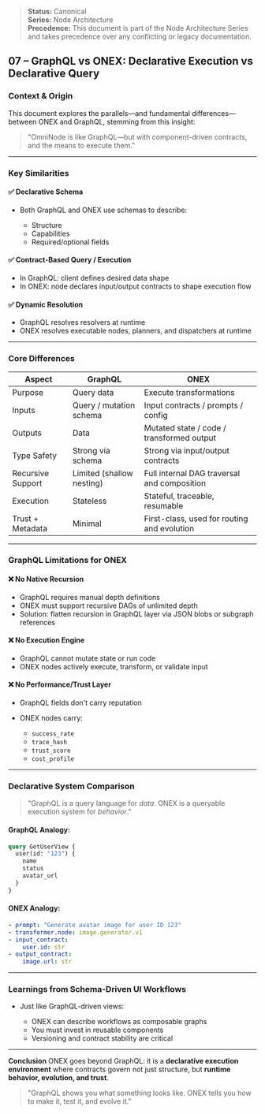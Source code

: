> **Status:** Canonical  
> **Series:** Node Architecture  
> **Precedence:** This document is part of the Node Architecture Series and takes precedence over any conflicting or legacy documentation. 

## 07 – GraphQL vs ONEX: Declarative Execution vs Declarative Query

### Context & Origin

This document explores the parallels—and fundamental differences—between ONEX and GraphQL, stemming from this insight:

> "OmniNode is like GraphQL—but with component-driven contracts, and the means to execute them."

---

### Key Similarities

#### ✅ Declarative Schema

* Both GraphQL and ONEX use schemas to describe:

  * Structure
  * Capabilities
  * Required/optional fields

#### ✅ Contract-Based Query / Execution

* In GraphQL: client defines desired data shape
* In ONEX: node declares input/output contracts to shape execution flow

#### ✅ Dynamic Resolution

* GraphQL resolves resolvers at runtime
* ONEX resolves executable nodes, planners, and dispatchers at runtime

---

### Core Differences

| Aspect            | GraphQL                   | ONEX                                        |
| ----------------- | ------------------------- | ------------------------------------------- |
| Purpose           | Query data                | Execute transformations                     |
| Inputs            | Query / mutation schema   | Input contracts / prompts / config          |
| Outputs           | Data                      | Mutated state / code / transformed output   |
| Type Safety       | Strong via schema         | Strong via input/output contracts           |
| Recursive Support | Limited (shallow nesting) | Full internal DAG traversal and composition |
| Execution         | Stateless                 | Stateful, traceable, resumable              |
| Trust + Metadata  | Minimal                   | First-class, used for routing and evolution |

---

### GraphQL Limitations for ONEX

#### ❌ No Native Recursion

* GraphQL requires manual depth definitions
* ONEX must support recursive DAGs of unlimited depth
* Solution: flatten recursion in GraphQL layer via JSON blobs or subgraph references

#### ❌ No Execution Engine

* GraphQL cannot mutate state or run code
* ONEX nodes actively execute, transform, or validate input

#### ❌ No Performance/Trust Layer

* GraphQL fields don't carry reputation
* ONEX nodes carry:

  * `success_rate`
  * `trace_hash`
  * `trust_score`
  * `cost_profile`

---

### Declarative System Comparison

> "GraphQL is a query language for *data*. ONEX is a queryable execution system for *behavior*."

#### GraphQL Analogy:

```graphql
query GetUserView {
  user(id: "123") {
    name
    status
    avatar_url
  }
}
```

#### ONEX Analogy:

```yaml
- prompt: "Generate avatar image for user ID 123"
- transformer.node: image.generator.v1
- input_contract:
    user.id: str
- output_contract:
    image.url: str
```

---

### Learnings from Schema-Driven UI Workflows

* Just like GraphQL-driven views:

  * ONEX can describe workflows as composable graphs
  * You must invest in reusable components
  * Versioning and contract stability are critical

---

**Conclusion**
ONEX goes beyond GraphQL: it is a **declarative execution environment** where contracts govern not just structure, but **runtime behavior, evolution, and trust**.

> "GraphQL shows you what something looks like. ONEX tells you how to make it, test it, and evolve it."